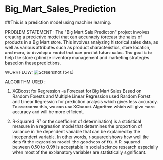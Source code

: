 # Big_Mart_Sales_Prediction #
##This is a prediction model using machine learning.

PROBLEM STATEMENT : The "Big Mart Sale Prediction" project involves creating a predictive model that can accurately forecast the sales of products in a Big Mart store. This involves analyzing historical sales data, as well as various attributes such as product characteristics, store location, and more, to develop a model that can predict future sales. The goal is to help the store optimize inventory management and marketing strategies based on these predictions.

WORK FLOW: ![Screenshot (540)](https://github.com/rishitamandal/Big_Mart_Sales_Prediction/assets/92074430/8da468c1-2648-442b-adba-6be832568fc6)

ALGORITHM USED : 
1. XGBoost for Regression -a Forecast for Big Mart Sales Based on Random Forests and Multiple Linear Regression used Random Forest and Linear Regression for prediction analysis which gives less accuracy. To overcome this, 
   we can use XGboost. Algorithm which will give more accuracy and will be more efficient.
   
2. R-Squared (R² or the coefficient of determination) is a statistical measure in a regression model that determines the proportion of variance in the dependent variable that can be explained by the independent variable. In 
   other words, r-squared shows how well the data fit the regression model (the goodness of fit). A R-squared between 0.50 to 0.99 is acceptable in social science research especially when most of the explanatory variables 
   are statistically significant.

